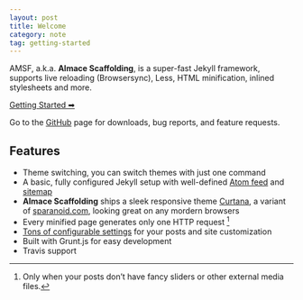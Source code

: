 ```yaml
---
layout: post
title: Welcome
category: note
tag: getting-started
---
```


AMSF, a.k.a. **Almace Scaffolding**, is a super-fast Jekyll framework, supports live reloading (Browsersync), Less, HTML minification, inlined stylesheets and more.

<p class="largetype">
  <a href="http://sparanoid.com/lab/amsf/getting-started.html">Getting Started &#x27A1;&#xfe0e;</a>
</p>

Go to the [GitHub](https://github.com/sparanoid/almace-scaffolding) page for downloads, bug reports, and feature requests.

## Features

- Theme switching, you can switch themes with just one command
- A basic, fully configured Jekyll setup with well-defined [Atom feed](https://github.com/sparanoid/almace-scaffolding/blob/master/_app/feed-atom.xml) and [sitemap](https://github.com/sparanoid/almace-scaffolding/blob/master/_app/sitemap.xml)
- **Almace Scaffolding** ships a sleek responsive theme [Curtana](http://github.com/amsf/amsf-curtana), a variant of [sparanoid.com](http://sparanoid.com/), looking great on any mordern browsers
- Every minified page generates only one HTTP request [^1]
- [Tons of configurable settings](https://github.com/sparanoid/almace-scaffolding/blob/master/_config.init.yml) for your posts and site customization
- Built with Grunt.js for easy development
- Travis support

[^1]: Only when your posts don’t have fancy sliders or other external media files.
